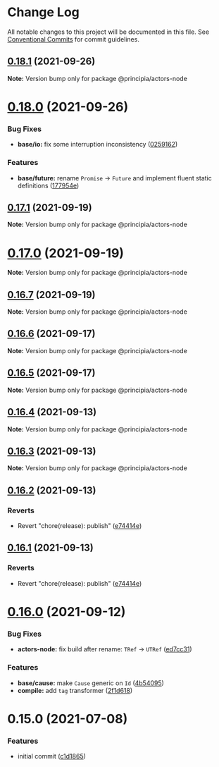 # Change Log

All notable changes to this project will be documented in this file.
See [Conventional Commits](https://conventionalcommits.org) for commit guidelines.

## [0.18.1](https://github.com/0x706b/principia.ts/compare/@principia/actors-node@0.18.0...@principia/actors-node@0.18.1) (2021-09-26)

**Note:** Version bump only for package @principia/actors-node





# [0.18.0](https://github.com/0x706b/principia.ts/compare/@principia/actors-node@0.17.1...@principia/actors-node@0.18.0) (2021-09-26)


### Bug Fixes

* **base/io:** fix some interruption inconsistency ([0259162](https://github.com/0x706b/principia.ts/commit/025916259ae1c2c687e5ccc564e6db57a337d75e))


### Features

* **base/future:** rename `Promise` -> `Future` and implement fluent static definitions ([177954e](https://github.com/0x706b/principia.ts/commit/177954e0690bbaca511aa71b38f7c6ea303b160c))





## [0.17.1](https://github.com/0x706b/principia.ts/compare/@principia/actors-node@0.17.0...@principia/actors-node@0.17.1) (2021-09-19)

**Note:** Version bump only for package @principia/actors-node





# [0.17.0](https://github.com/0x706b/principia.ts/compare/@principia/actors-node@0.16.7...@principia/actors-node@0.17.0) (2021-09-19)

**Note:** Version bump only for package @principia/actors-node





## [0.16.7](https://github.com/0x706b/principia.ts/compare/@principia/actors-node@0.16.6...@principia/actors-node@0.16.7) (2021-09-19)

**Note:** Version bump only for package @principia/actors-node





## [0.16.6](https://github.com/0x706b/principia.ts/compare/@principia/actors-node@0.16.5...@principia/actors-node@0.16.6) (2021-09-17)

**Note:** Version bump only for package @principia/actors-node





## [0.16.5](https://github.com/0x706b/principia.ts/compare/@principia/actors-node@0.16.4...@principia/actors-node@0.16.5) (2021-09-17)

**Note:** Version bump only for package @principia/actors-node





## [0.16.4](https://github.com/0x706b/principia.ts/compare/@principia/actors-node@0.16.3...@principia/actors-node@0.16.4) (2021-09-13)

**Note:** Version bump only for package @principia/actors-node





## [0.16.3](https://github.com/0x706b/principia.ts/compare/@principia/actors-node@0.16.2...@principia/actors-node@0.16.3) (2021-09-13)

**Note:** Version bump only for package @principia/actors-node





## [0.16.2](https://github.com/0x706b/principia.ts/compare/@principia/actors-node@0.16.1...@principia/actors-node@0.16.2) (2021-09-13)


### Reverts

* Revert "chore(release): publish" ([e74414e](https://github.com/0x706b/principia.ts/commit/e74414effa51392092770ecd542b55608dbb1201))





## [0.16.1](https://github.com/0x706b/principia.ts/compare/@principia/actors-node@0.16.1...@principia/actors-node@0.16.1) (2021-09-13)


### Reverts

* Revert "chore(release): publish" ([e74414e](https://github.com/0x706b/principia.ts/commit/e74414effa51392092770ecd542b55608dbb1201))





# [0.16.0](https://github.com/0x706b/principia.ts/compare/@principia/actors-node@0.15.0...@principia/actors-node@0.16.0) (2021-09-12)


### Bug Fixes

* **actors-node:** fix build after rename: `TRef` -> `UTRef` ([ed7cc31](https://github.com/0x706b/principia.ts/commit/ed7cc316a59fdf1502cd83241547270ae4ff6b3f))


### Features

* **base/cause:** make `Cause` generic on `Id` ([4b54095](https://github.com/0x706b/principia.ts/commit/4b5409595ffb7554c64a2982124258f44f4104e2))
* **compile:** add `tag` transformer ([2f1d618](https://github.com/0x706b/principia.ts/commit/2f1d6186a69804b169d7dc2eb96346d612fd3582))





# 0.15.0 (2021-07-08)


### Features

* initial commit ([c1d1865](https://github.com/0x706b/principia.ts/commit/c1d1865d93b8c7762c4cdfa912360f467c0bae02))

